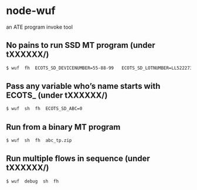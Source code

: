 # node-wuf
an ATE program invoke tool

## No pains to run SSD MT program (under tXXXXXX/)
```bash
$ wuf  fh  ECOTS_SD_DEVICENUMBER=55-88-99   ECOTS_SD_LOTNUMBER=LL52227373.99
```

## Pass any variable who’s name starts with ECOTS_  (under tXXXXXX/)
```bash
$ wuf  sh  fh  ECOTS_SD_ABC=0
```

## Run from a binary MT program
```bash
$ wuf  sh  fh  abc_tp.zip
```

## Run multiple flows in sequence (under tXXXXXX/) 
```bash
$ wuf  debug  sh  fh
```
